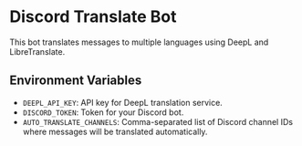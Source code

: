 # Discord Translate Bot

This bot translates messages to multiple languages using DeepL and LibreTranslate.

## Environment Variables
- `DEEPL_API_KEY`: API key for DeepL translation service.
- `DISCORD_TOKEN`: Token for your Discord bot.
- `AUTO_TRANSLATE_CHANNELS`: Comma-separated list of Discord channel IDs where
  messages will be translated automatically.

